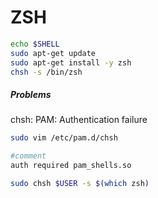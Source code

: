# ZSH

```sh
echo $SHELL
sudo apt-get update
sudo apt-get install -y zsh
chsh -s /bin/zsh
```

##### Problems

chsh: PAM: Authentication failure

```sh
sudo vim /etc/pam.d/chsh

#comment
auth required pam_shells.so

sudo chsh $USER -s $(which zsh)
```
